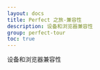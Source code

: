 ```yaml
---
layout: docs
title: Perfect 之旅-兼容性
description: 设备和浏览器兼容性
group: perfect-tour
toc: true
---
```


设备和浏览器兼容性
